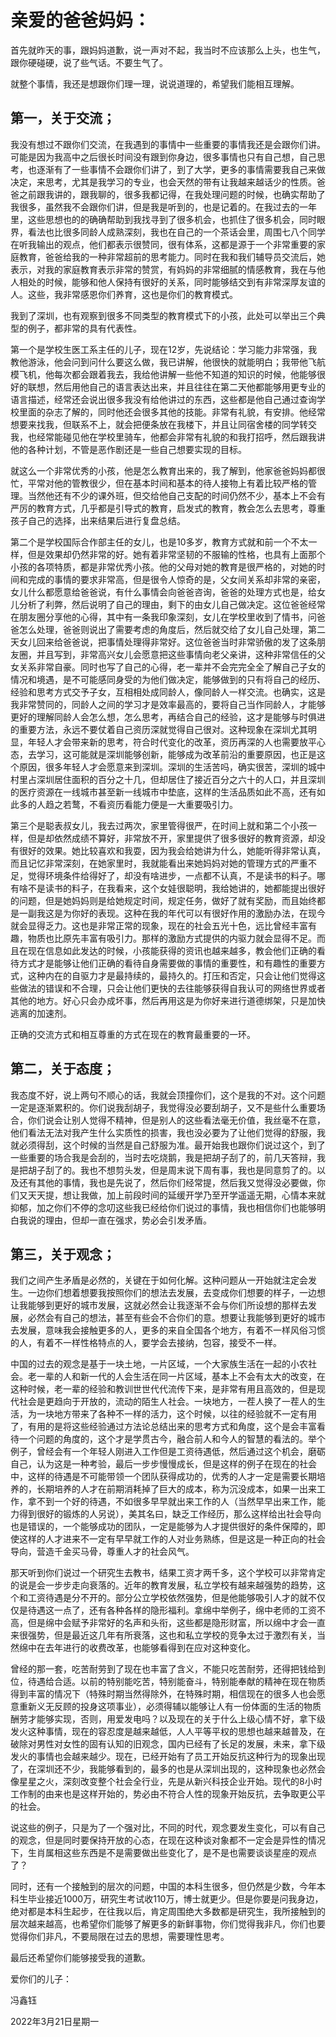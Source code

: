 # 亲爱的爸爸妈妈：

首先就昨天的事，跟妈妈道歉，说一声对不起，我当时不应该那么上头，也生气，跟你硬碰硬，说了些气话。不要生气了。

就整个事情，我还是想跟你们理一理，说说道理的，希望我们能相互理解。

## 第一，关于交流；

我没有想过不跟你们交流，在我遇到的事情中一些重要的事情我还是会跟你们讲。可能是因为我高中之后很长时间没有跟到你身边，很多事情也只有自己想，自己思考，也逐渐有了一些事情不会跟你们讲了，到了大学，更多的事情需要我自己来做决定，来思考，尤其是我学习的专业，也会天然的带有让我越来越话少的性质。爸爸之前跟我讲的，跟我聊的，很多我都记得，在我处理问题的时候，也确实帮助了我很多，虽然我不会跟你们讲，但是我是听到的，也是记着的。在我过去的一年里，这些思想也的的确确帮助到我找寻到了很多机会，也抓住了很多机会，同时眼界，看法也比很多同龄人成熟深刻，我也在自己的一个茶话会里，周围七八个同学在听我输出的观点，他们都表示很赞同，很有体系，这都是源于一个非常重要的家庭教育，爸爸给我的一种非常超前的思考能力。同时在我和我们辅导员交流后，她表示，对我的家庭教育表示非常的赞赏，有妈妈的非常细腻的情感教育，我在与他人相处的时候，能够和他人保持有很好的关系，同时能够结交到有非常深厚友谊的人。这些，我非常感恩你们养育，这也是你们的教育模式。

我到了深圳，也有观察到很多不同类型的教育模式下的小孩，此处可以举出三个典型的例子，都非常的具有代表性。

第一个是学校生医工系主任的儿子，现在12岁，先说结论：学习能力非常强，我教他游泳，他会问到问什么要这么做，我已讲解，他很快的就能明白；我带他飞航模飞机，他每次都会跟着我去，我给他讲解一些他不知道的知识的时候，他能够很好的联想，然后用他自己的语言表达出来，并且往往在第二天他都能够用更专业的语言描述，经常还会说出很多我没有给他讲过的东西，这些都是他自己通过查询学校里面的杂志了解的，同时他还会很多其他的技能。非常有礼貌，有安排。他经常想要来找我，但联系不上，就会把便条放在我楼下，并且让同宿舍楼的同学转交我，也经常能碰见他在学校里骑车，他都会非常有礼貌的和我打招呼，然后跟我讲他的各种计划，不管是恶作剧还是一些自己想要实现的目标。

就这么一个非常优秀的小孩，他是怎么教育出来的，我了解到，他家爸爸妈妈都很忙，平常对他的管教很少，但在基本时间和基本的待人接物上有着比较严格的管理。当然他还有不少的课外班，但交给他自己支配的时间仍然不少，基本上不会有严厉的教育方式，几乎都是引导式的教育，启发式的教育，教会怎么去思考，尊重孩子自己的选择，出来结果后进行复盘总结。

第二个是学校国际合作部主任的女儿，也是10多岁，教育方式就和前一个不太一样，但是效果却仍然非常的好。她有着非常坚韧的不服输的性格，也具有上面那个小孩的各项特质，都是非常优秀小孩。他的父母对她的教育是很严格的，对她的时间和完成的事情的要求非常高，但是很令人惊奇的是，父女间关系却非常的亲密，女儿什么都愿意给爸爸说，有什么事情会向爸爸咨询，爸爸的处理方式也是，给女儿分析了利弊，然后说明了自己的理由，剩下的由女儿自己做决定。这位爸爸经常在朋友圈分享他的心得，其中有一条我印象深刻，女儿在学校里收到了情书，问爸爸怎么处理，爸爸则说出了需要考虑的角度后，然后就交给了女儿自己处理，第二天女儿回来给爸爸说，把事情处理得非常好。这位爸爸当时非常骄傲的发了这条朋友圈，并且写到，非常高兴女儿会愿意把这些事情向老父亲讲，这种非常信任的父女关系非常自豪。同时也写了自己的心得，老一辈并不会完完全全了解自己子女的情况和境遇，是不可能感同身受的为他们做决定，能够做到的只有将自己的经历、经验和思考方式交予子女，互相相处成同龄人，像同龄人一样交流。也确实，这是我非常赞同的，同龄人之间的学习才是效率最高的，要将自己当作同龄人，才能够更好的理解同龄人会怎么想，怎么思考，再结合自己的经验，这才是能够与时俱进的重要方法，永远不要仗着自己资历深就觉得自己很对。这种现象在深圳尤其明显，年轻人才会带来新的思考，符合时代变化的改革，资历再深的人也需要放平心态，去学习，这可能就是深圳能够创新，能够成为改革前沿的重要原因，也正是这个原因，很多年轻人才会愿意来到深圳。深圳的生活苦吗，确实很苦，深圳的城中村里占深圳居住面积的百分之十几，但却居住了接近百分之六十的人口，并且深圳的医疗资源在一线城市甚至新一线城市中垫底，这样的生活品质如此不高，还有如此多的人趋之若鹜，不看资历看能力便是一大重要吸引力。

第三个是聪表叔女儿，我去过两次，家里管得很严，在时间上就和第二个小孩一样，但是却依然成绩不算好，非常放不开，家里提供了很多很好的教育资源，却没有很好的效果。她比较喜欢和我耍，因为我会给她讲为什么，她能听得非常认真，而且记忆非常深刻，在她家里时，我就能看出来她妈妈对她的管理方式的严重不足，觉得环境条件给得好了，却没有啥进步，一点都不认真，不是读书的料子。哪有啥不是读书的料子，在我看来，这个女娃很聪明，我给她讲的，她都能提出很好的问题，但是她妈妈则是给她规定时间，规定任务，做好了就有奖励，而且始终都是一副我这是为你好的表现。这种在我的年代可以有很好作用的激励办法，在现今就会显得乏力。这也是非常正常的现象，现在的社会五光十色，远比曾经丰富有趣，物质也比原先丰富有吸引力。那样的激励方式提供的内驱力就会显得不足。而且在现在信息如此发达的时候，小孩能获得的资讯也越来越多，教会他们正确的看待方式才是能够让他们正确的看待自身需要做的事情的重要性，和有趣性的重要方式，这种内在的自驱力才是最持续的，最持久的。打压和否定，只会让他们觉得这些做法的错误和不合理，只会让他们更快的去往能够获得自我认可的网络世界或者其他的地方。好心只会办成坏事，然后再用这是为你好来进行道德绑架，只是加快逃离的加速剂。

正确的交流方式和相互尊重的方式在现在的教育最重要的一环。

## 第二，关于态度；

我态度不好，说上两句不顺心的话，我就会顶撞你们，这个是我的不对。这个问题一定是逐渐累积的。你们说我刮胡子，我觉得没必要刮胡子，又不是些什么重要场合，你们说会让别人觉得不精神，但是别人的这些看法毫无价值，我丝毫不在意，他们看法无法对我产生什么实质性的损害，我也没必要为了让他们觉得的舒服，我就必须得刮，这个时候的当然是自己舒服为准。最开始我也跟你们说过这个，到了一些重要的场合我是会刮的，当时去吃烧鹅，我是把胡子刮了的，前几天答辩，我是把胡子刮了的。我也不想剪头发，但是周末说下周有事，我也是同意剪了的。以及还有其他的事情，我也是先说了，然后你们经常提，然后我又觉得没必要做，你们又天天提，想让我做，加上前段时间的延缓开学乃至开学遥遥无期，心情本来就抑郁，加之你们不停的念叨这些我已经给你们说过的事情，我也相信你们也能够明白我说的理由，但却一直在强求，势必会引发矛盾。

## 第三，关于观念；

我们之间产生矛盾是必然的，关键在于如何化解。这种问题从一开始就注定会发生。一边你们想着想要我按照你们的想法去发展，去变成你们想要的样子，一边想让我能够到更好的城市发展，这就必然会让我逐渐不会与你们所设想的那样去发展，必然会有自己的想法，甚至有些会不合你们的意。想要让我能够到更好的城市去发展，意味我会接触更多的人，更多的来自全国各个地方，有着不一样风俗习惯的人，有着不一样性格特点的人，要学会去接纳，包容，接受不一样。

中国的过去的观念是基于一块土地，一片区域，一个大家族生活在一起的小农社会。老一辈的人和新一代的人会生活在同一片区域，基本上不会有太大的改变，在这种时候，老一辈的经验和教训世世代代流传下来，是非常有用且高效的，但是现代社会是更趋向于开放的，流动的陌生人社会。一块地方，一茬人换了一茬人的生活，为一块地方带来了各种不一样的活力，这个时候，以往的经验就不一定有用了，有用的是将这些经验通过方法论总结出来的思考方式和角度，这个是会丰富看待一个问题的角度的，这个才是学贯古今，融合前人和今人的智慧的看法的。举个例子，曾经会有一个年轻人刚进入工作但是工资待遇低，然后通过这个机会，磨砺自己，认为这是一种考验，最后一步步慢慢成长，但是这样的例子在现在的社会中，这样的待遇是不可能带领一个团队获得成功的，优秀的人才一定是需要长期培养的，长期培养的人才在前期消耗掉了巨大的成本，称为沉没成本，如果一出来工作，拿不到一个好的待遇，不如很多早早就出来工作的人（当然早早出来工作，能力得到很好的锻炼的人另说），美其名曰，缺乏工作经历，那么这样给出社会导向也是错误的，一个能够成功的团队，一定是能够为人才提供很好的条件保障的，即使这样的人才进来不一定有早早就工作的人对业务熟练，但是这是一种正向的社会导向，营造千金买马骨，尊重人才的社会风气。

那天听到你们说过一个研究生去教书，结果工资才两千多，这个学校可以非常肯定的说是会一步步走向衰落的。近年的教育发展，私立学校有越来越强势的趋势，这个和工资待遇是分不开的。部分公立学校依然强势，但是他能够吸引人才的就不仅仅是待遇这一点了，还有各种各样的隐形福利。拿绵中举例子，绵中老师的工资不高，但是绵中会赋予非常好的名声和头衔，这些都是隐形财富，所以绵中才会一直来很强势，但是最近这几年有所衰落，这也和私立学校的竞争太过于激烈有关，当然绵中在去年进行的收费改革，也能够看得到在应对这种变化。

曾经的那一套，吃苦耐劳到了现在也丰富了含义，不能只吃苦耐劳，还得把钱给到位，待遇给合适。以前的特别能吃苦，特别能奋斗，特别能奉献的精神在现在物质得到丰富的情况下（特殊时期当然得除外，在特殊时期，相信现在的很多人也会愿意重新义无反顾的投身这项事业），必须得辅以能够让人有一份体面的生活的物质酬劳才能够实现，否则，用爱发电吗？以及现在的关于什么上级心情不好，拿下级发火这种事情，现在的容忍度是越来越低，人人平等平权的思想也越来越普及，在破除对男性对女性的固有认知的旧观念，国内已经有了长足的发展，未来，拿下级发火的事情也会越来越少。现在，已经开始有了员工开始反抗这种行为的现象出现了，在深圳还不少，我能够看到的，最多的也是从深圳出现的，这种现象也必然会像星星之火，深刻改变整个社会全行业，先是从新兴科技企业开始。现代的8小时工作制的由来也是这样开始的，势必由不符合人性的现象开始反抗，去争取更公平的社会。

说这些的例子，只是为了一个强对比，不同的时代，观念要发生变化，可以有自己的观念，但是同时要保持开放的心态，在现在这种谈对象都不一定会是异性的情况下，生肖属相这些东西是不是需要做出些变化了，是不是也需要谈谈星座的观点了？

同时，还有一个接触到的层次的问题，中国的本科生很多，但仍然是少数，今年本科生毕业接近1000万，研究生考试收110万，博士就更少。但是你要是问我身边，绝对都是本科生起步，在往我以后，肯定周围绝大多数都是研究生，我所接触到的层次越来越高，也希望你们能够了解更多的新鲜事物，你们觉得我非凡，你们也要觉得你们非凡，不要局限在过去的思想，需要理性思考。

最后还希望你们能够接受我的道歉。

爱你们的儿子：

冯鑫钰

2022年3月21日星期一
